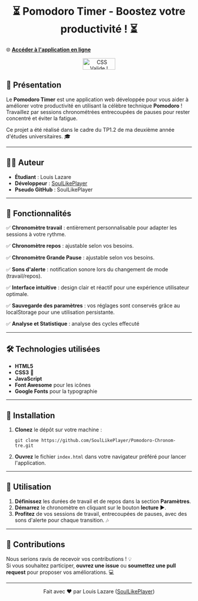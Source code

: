 <h1 align="center">⏳ Pomodoro Timer - Boostez votre productivité ! ⏳</h1>

🌐 **[Accéder à l'application en ligne](https://soullikeplayer.github.io/PomodoroChrono/)**

<p align="center">
  <a href="http://jigsaw.w3.org/css-validator/check/referer">
    <img src="http://jigsaw.w3.org/css-validator/images/vcss-blue" alt="CSS Valide !" width="88" height="31"/>
  </a>
</p>

## 📝 Présentation

Le **Pomodoro Timer** est une application web développée pour vous aider à améliorer votre productivité en utilisant la célèbre technique **Pomodoro** ! Travaillez par sessions chronométrées entrecoupées de pauses pour rester concentré et éviter la fatigue.

Ce projet a été réalisé dans le cadre du TP1.2 de ma deuxième année d'études universitaires. 🎓

---

## 👨‍🎓 Auteur 

- **Étudiant** : Louis Lazare  
- **Développeur** : [SoulLikePlayer](https://github.com/SoulLikePlayer)  
- **Pseudo GitHub** : SoulLikePlayer

---

## 🌟 Fonctionnalités

   ✅ **Chronomètre travail** : entièrement personnalisable pour adapter les sessions à votre rythme.  
   
   ✅ **Chronomètre repos** : ajustable selon vos besoins. 
   
   ✅ **Chronomètre Grande Pause** : ajustable selon vos besoins.
   
   ✅ **Sons d'alerte** : notification sonore lors du changement de mode (travail/repos).  
   
   ✅ **Interface intuitive** : design clair et réactif pour une expérience utilisateur optimale. 
   
   ✅ **Sauvegarde des paramètres** : vos réglages sont conservés grâce au localStorage pour une utilisation persistante.
   
   ✅ **Analyse et Statistique** : analyse des cycles effecuté

---
## 🛠️ Technologies utilisées

- **HTML5**  
- **CSS3** 🎨  
- **JavaScript**  
- **Font Awesome** pour les icônes  
- **Google Fonts** pour la typographie  

---

## 🚀 Installation

1. **Clonez** le dépôt sur votre machine :

   ```
   git clone https://github.com/SoulLikePlayer/Pomodoro-Chronom-tre.git
   ```
   
3. **Ouvrez** le fichier `index.html` dans votre navigateur préféré pour lancer l'application.

---

## 🎯 Utilisation

1. **Définissez** les durées de travail et de repos dans la section **Paramètres**.
2. **Démarrez** le chronomètre en cliquant sur le bouton **lecture** ▶️.
3. **Profitez** de vos sessions de travail, entrecoupées de pauses, avec des sons d'alerte pour chaque transition. 🎶

---

## 🤝 Contributions

Nous serions ravis de recevoir vos contributions ! 💡  
Si vous souhaitez participer, **ouvrez une issue** ou **soumettez une pull request** pour proposer vos améliorations. 💻

---

<p align="center">
  Fait avec ❤️ par Louis Lazare (<a href="https://github.com/SoulLikePlayer">SoulLikePlayer</a>)
</p>


